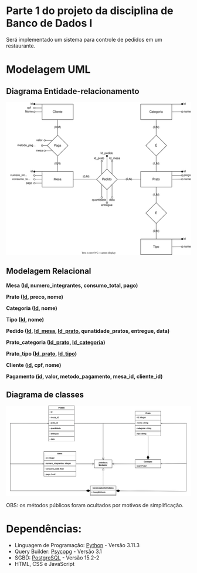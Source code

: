 # Parte 1 do projeto da disciplina de Banco de Dados I

Será implementado um sistema para controle de pedidos em um restaurante.

# Modelagem UML
## Diagrama Entidade-relacionamento
![Diagrama ER](./Modelagem/Diagrama_ER.svg)

## Modelagem Relacional
**Mesa (<ins>Id</ins>, numero_integrantes, consumo_total, pago)**

**Prato (<ins>Id</ins>, preco, nome)**

**Categoria (<ins>Id</ins>, nome)**

**Tipo (<ins>Id</ins>, nome)**

**Pedido (<ins>Id</ins>, <ins>Id_mesa</ins>, <ins>Id_prato</ins>, qunatidade_pratos, entregue, data)**

**Prato_categoria (<ins>Id_prato</ins>, <ins>Id_categoria</ins>)**

**Prato_tipo (<ins>Id_prato</ins>, <ins>Id_tipo</ins>)**

**Cliente (<ins>id</ins>, cpf, nome)**

**Pagamento (<ins>id</ins>, valor, metodo_pagamento, mesa_id, cliente_id)**


## Diagrama de classes
![Diagrama De classes](./Modelagem/Diagrama_de_classes.png)

OBS: os métodos públicos foram ocultados por motivos de simplificação.


# Dependências:

- Linguagem de Programação: <a href="www.python.org">Python</a> - Versão 3.11.3
- Query Builder: <a href="https://www.psycopg.org/"> Psycopg</a> - Versão 3.1
- SGBD: <a href="www.postgresql.org"> PostgreSQL</a> - Versão 15.2-2
- HTML, CSS e JavaScript
